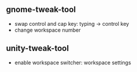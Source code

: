 ## gnome-tweak-tool

- swap control and cap key: typing -> control key
- change workspace number

## unity-tweak-tool

- enable workspace switcher: workspace settings
